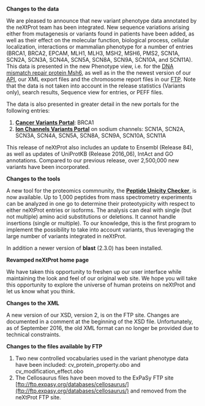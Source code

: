 **Changes to the data**

We are pleased to announce that new variant phenotype data annotated by the neXtProt team has been integrated. New sequence variations arising either from mutagenesis or variants found in patients have been added, as well as their effect on the molecular function, biological process, cellular localization, interactions or mammalian phenotype for a number of entries (BRCA1, BRCA2, EPCAM, MLH1, MLH3, MSH2, MSH6, PMS2, SCN1A, SCN2A, SCN3A, SCN4A, SCN5A, SCN8A, SCN9A, SCN10A, and SCN11A). This data is presented in the new Phenotype view, i.e. for the [DNA mismatch repair protein Msh6](/entry/NX_P52701/phenotypes), as well as in the the newest version of our [API](https://api.nextprot.org/), our XML export files and the chromosome report files in our [FTP](ftp://ftp.nextprot.org/pub/current_release/chr_reports/). Note that the data is not taken into account in the release statistics (Variants only), search results, Sequence view for entries, or PEFF files.

The data is also presented in greater detail in the new portals for the following entries:

1. **[Cancer Variants Portal](/portals/breast-cancer)**: BRCA1 
2. **[Ion Channels Variants Portal](/portals/navmut)** on sodium channels: SCN1A, SCN2A, SCN3A, SCN4A, SCN5A, SCN8A, SCN9A, SCN10A, SCN11A

This release of neXtProt also includes an update to Ensembl (Release 84), as well as updates of UniProtKB (Release 2016_06), IntAct and GO annotations. Compared to our previous release, over 2,500,000 new variants have been incorporated. 

**Changes to the tools**

A new tool for the proteomics commnunity, the **[Peptide Unicity Checker](/tools/unicity-checker)**, is now available. Up to 1,000 peptides from mass spectrometry experiments can be analyzed in one go to determine their proteotypicity with respect to either neXtProt entries or isoforms. The analysis can deal with single (but not multiple) amino acid substitutions or deletions. It cannot handle insertions (single or multiple). To our knowledge, this is the first program to implement the possibility to take into account variants, thus leveraging the large number of variants integrated in neXtProt.

In addition a newer version of **blast** (2.3.0) has been installed. 

**Revamped neXtProt home page**

We have taken this opportunity to freshen up our user interface while maintaining the look and feel of our original web site. We hope you will take this opportunity to explore the universe of human proteins on neXtProt and let us know what you think. 

**Changes to the XML**

A new version of our XSD, version 2, is on the FTP site. Changes are documented in a comment at the beginning of the XSD file. Unfortunately, as of September 2016, the old XML format can no longer be provided due to technical constraints.

**Changes to the files available by FTP**

1. Two new controlled vocabularies used in the variant phenotype data have been included: cv\_protein\_property.obo and cv\_modification\_effect.obo
2. The Cellosaurus files have been moved to the ExPaSy FTP site [ftp://ftp.expasy.org/databases/cellosaurus/](ftp://ftp.expasy.org/databases/cellosaurus/) and removed from the neXtProt FTP site.

